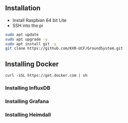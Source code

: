 ## Installation
* Install Raspbian 64 bit Lite
* SSH into the pi
```bash
sudo apt update
sudo apt upgrade -y
sudo apt install git -y
git clone https://github.com/KXR-UCF/GroundSystem.git
```
## Installing Docker
```
curl -sSL https://get.docker.com | sh

```
### Installing InfluxDB
### Installing Grafana
### Installing Heimdall